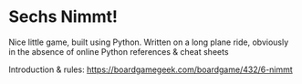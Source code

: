 # Sechs Nimmt!

Nice little game, built using Python. Written on a long plane ride, obviously in the absence of online Python references & cheat sheets

Introduction & rules: https://boardgamegeek.com/boardgame/432/6-nimmt
